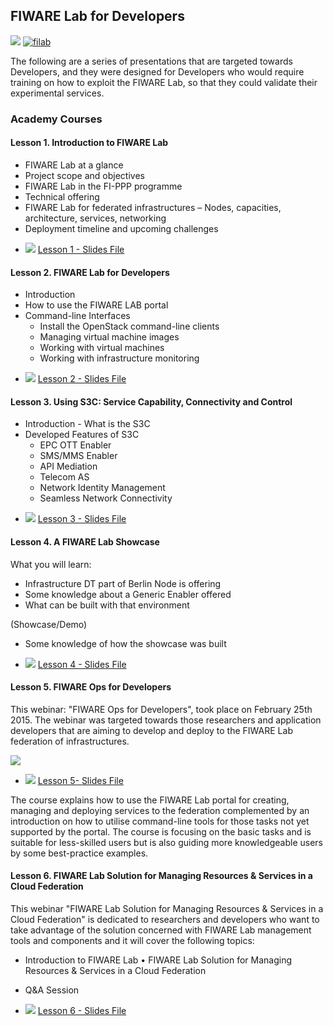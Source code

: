 <h2>FIWARE Lab for Developers</h2>

<!-- textlint-disable terminology -->

[![](https://nexus.lab.fiware.org/repository/raw/public/badges/chapters/operations.svg)](https://www.fiware.org/)
[![filab](https://img.shields.io/badge/tag-filab-orange.svg?logo=stackoverflow)](http://stackoverflow.com/questions/tagged/filab)

The following are a series of presentations that are targeted towards Developers, and they were designed for Developers
who would require training on how to exploit the FIWARE Lab, so that they could validate their experimental services.

<h3>Academy Courses</h3>

<h4>Lesson 1. Introduction to FIWARE Lab</h4>

-   FIWARE Lab at a glance
-   Project scope and objectives
-   FIWARE Lab in the FI-PPP programme
-   Technical offering
-   FIWARE Lab for federated infrastructures – Nodes, capacities, architecture, services, networking
-   Deployment timeline and upcoming challenges

<span/>

-   ![](https://fiware.github.io/academy/img/pdf.png)
    [Lesson 1 - Slides File](https://fiware.github.io/academy/operations/fiware-lab-dev-1.pdf)

<h4>Lesson 2. FIWARE Lab for Developers</h4>

-   Introduction
-   How to use the FIWARE LAB portal
-   Command-line Interfaces
    -   Install the OpenStack command-line clients
    -   Managing virtual machine images
    -   Working with virtual machines
    -   Working with infrastructure monitoring

<span/>

-   ![](https://fiware.github.io/academy/img/pdf.png)
    [Lesson 2 - Slides File](https://fiware.github.io/academy/operations/fiware-lab-dev-2.pdf)

<h4>Lesson 3. Using S3C: Service Capability, Connectivity and Control</h4>

-   Introduction - What is the S3C
-   Developed Features of S3C
    -   EPC OTT Enabler
    -   SMS/MMS Enabler
    -   API Mediation
    -   Telecom AS
    -   Network Identity Management
    -   Seamless Network Connectivity

<span/>

-   ![](https://fiware.github.io/academy/img/pdf.png)
    [Lesson 3 - Slides File](https://fiware.github.io/academy/operations/fiware-lab-dev-3.pdf)

<h4>Lesson 4. A FIWARE Lab Showcase</h4>

What you will learn:

-   Infrastructure DT part of Berlin Node is offering
-   Some knowledge about a Generic Enabler offered
-   What can be built with that environment

(Showcase/Demo)

-   Some knowledge of how the showcase was built

<span/>

-   ![](https://fiware.github.io/academy/img/pdf.png)
    [Lesson 4 - Slides File](https://fiware.github.io/academy/operations/fiware-lab-dev-4.pdf)

<h4>Lesson 5. FIWARE Ops for Developers</h4>

This webinar: "FIWARE Ops for Developers", took place on February 25th 2015. The webinar was targeted towards those
researchers and application developers that are aiming to develop and deploy to the FIWARE Lab federation of
infrastructures.

[![](http://img.youtube.com/vi/AwYgQmyF50k/0.jpg)](https://www.youtube.com/watch?v=AwYgQmyF50k "FIWARE Ops for Developers")

-   ![](https://fiware.github.io/academy/img/pdf.png)
    [Lesson 5- Slides File](https://fiware.github.io/academy/operations/fiware-lab-dev-5.pdf)

The course explains how to use the FIWARE Lab portal for creating, managing and deploying services to the federation
complemented by an introduction on how to utilise command-line tools for those tasks not yet supported by the portal.
The course is focusing on the basic tasks and is suitable for less-skilled users but is also guiding more knowledgeable
users by some best-practice examples.

<h4>Lesson 6. FIWARE Lab Solution for Managing Resources & Services in a Cloud Federation</h4>

This webinar "FIWARE Lab Solution for Managing Resources & Services in a Cloud Federation" is dedicated to researchers
and developers who want to take advantage of the solution concerned with FIWARE Lab management tools and components and
it will cover the following topics:

-   Introduction to FIWARE Lab • FIWARE Lab Solution for Managing Resources & Services in a Cloud Federation
-   Q&A Session

-   ![](https://fiware.github.io/academy/img/pdf.png)
    [Lesson 6 - Slides File](https://fiware.github.io/academy/operations/fiware-lab-dev-6.pdf)
